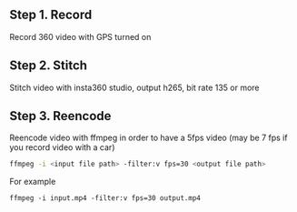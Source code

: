 

## Step 1. Record

Record 360 video with GPS turned on


## Step 2. Stitch

Stitch video with insta360 studio, output h265, bit rate 135 or more

## Step 3. Reencode

Reencode video with ffmpeg in order to have a 5fps video (may be 7 fps if you record video with a car)


```bash
ffmpeg -i <input file path> -filter:v fps=30 <output file path>
````
For example
```
ffmpeg -i input.mp4 -filter:v fps=30 output.mp4
```


